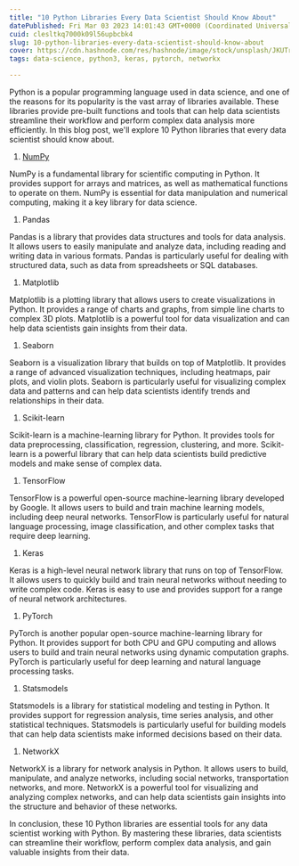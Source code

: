 ```yaml
---
title: "10 Python Libraries Every Data Scientist Should Know About"
datePublished: Fri Mar 03 2023 14:01:43 GMT+0000 (Coordinated Universal Time)
cuid: clesltkq7000k09l56upbcbk4
slug: 10-python-libraries-every-data-scientist-should-know-about
cover: https://cdn.hashnode.com/res/hashnode/image/stock/unsplash/JKUTrJ4vK00/upload/61283669b26b578a16f6144de1ca18e6.jpeg
tags: data-science, python3, keras, pytorch, networkx

---
```


Python is a popular programming language used in data science, and one of the reasons for its popularity is the vast array of libraries available. These libraries provide pre-built functions and tools that can help data scientists streamline their workflow and perform complex data analysis more efficiently. In this blog post, we'll explore 10 Python libraries that every data scientist should know about.

1. [NumPy](https://brainembedded.hashnode.dev/mastering-numpy-a-guide-to-efficient-scientific-computing-in-python)
    

NumPy is a fundamental library for scientific computing in Python. It provides support for arrays and matrices, as well as mathematical functions to operate on them. NumPy is essential for data manipulation and numerical computing, making it a key library for data science.

1. Pandas
    

Pandas is a library that provides data structures and tools for data analysis. It allows users to easily manipulate and analyze data, including reading and writing data in various formats. Pandas is particularly useful for dealing with structured data, such as data from spreadsheets or SQL databases.

1. Matplotlib
    

Matplotlib is a plotting library that allows users to create visualizations in Python. It provides a range of charts and graphs, from simple line charts to complex 3D plots. Matplotlib is a powerful tool for data visualization and can help data scientists gain insights from their data.

1. Seaborn
    

Seaborn is a visualization library that builds on top of Matplotlib. It provides a range of advanced visualization techniques, including heatmaps, pair plots, and violin plots. Seaborn is particularly useful for visualizing complex data and patterns and can help data scientists identify trends and relationships in their data.

1. Scikit-learn
    

Scikit-learn is a machine-learning library for Python. It provides tools for data preprocessing, classification, regression, clustering, and more. Scikit-learn is a powerful library that can help data scientists build predictive models and make sense of complex data.

1. TensorFlow
    

TensorFlow is a powerful open-source machine-learning library developed by Google. It allows users to build and train machine learning models, including deep neural networks. TensorFlow is particularly useful for natural language processing, image classification, and other complex tasks that require deep learning.

1. Keras
    

Keras is a high-level neural network library that runs on top of TensorFlow. It allows users to quickly build and train neural networks without needing to write complex code. Keras is easy to use and provides support for a range of neural network architectures.

1. PyTorch
    

PyTorch is another popular open-source machine-learning library for Python. It provides support for both CPU and GPU computing and allows users to build and train neural networks using dynamic computation graphs. PyTorch is particularly useful for deep learning and natural language processing tasks.

1. Statsmodels
    

Statsmodels is a library for statistical modeling and testing in Python. It provides support for regression analysis, time series analysis, and other statistical techniques. Statsmodels is particularly useful for building models that can help data scientists make informed decisions based on their data.

1. NetworkX
    

NetworkX is a library for network analysis in Python. It allows users to build, manipulate, and analyze networks, including social networks, transportation networks, and more. NetworkX is a powerful tool for visualizing and analyzing complex networks, and can help data scientists gain insights into the structure and behavior of these networks.

In conclusion, these 10 Python libraries are essential tools for any data scientist working with Python. By mastering these libraries, data scientists can streamline their workflow, perform complex data analysis, and gain valuable insights from their data.